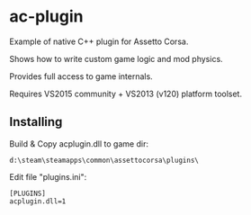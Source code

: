 # ac-plugin

Example of native C++ plugin for Assetto Corsa.

Shows how to write custom game logic and mod physics.

Provides full access to game internals.

Requires VS2015 community + VS2013 (v120) platform toolset.

## Installing

Build & Copy acplugin.dll to game dir:

`d:\steam\steamapps\common\assettocorsa\plugins\`

Edit file "plugins.ini":

```
[PLUGINS]
acplugin.dll=1
```
